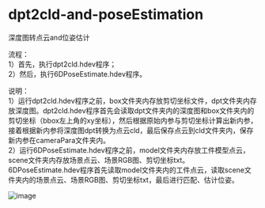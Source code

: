 # dpt2cld-and-poseEstimation
深度图转点云and位姿估计

流程：   
1）首先，执行dpt2cld.hdev程序；  
2）然后，执行6DPoseEstimate.hdev程序。  

说明：  
1）运行dpt2cld.hdev程序之前，box文件夹内存放剪切坐标文件，dpt文件夹内存放深度图。dpt2cld.hdev程序首先会读取dpt文件夹内的深度图和box文件夹内的剪切坐标（bbox左上角的xy坐标），然后根据原始内参与剪切坐标计算出新内参，接着根据新内参将深度图dpt转换为点云cld，最后保存点云到cld文件夹内，保存新内参在cameraPara文件夹内。  
2）运行6DPoseEstimate.hdev程序之前，model文件夹内存放工件模型点云，scene文件夹内存放场景点云、场景RGB图、剪切坐标txt。6DPoseEstimate.hdev程序首先读取model文件夹内的工件点云，读取scene文件夹内的场景点云、场景RGB图、剪切坐标txt，最后进行匹配、估计位姿。


![image](https://user-images.githubusercontent.com/29196441/192419319-440e457d-7c29-41fd-8e6d-4b9cd06753cf.png)
